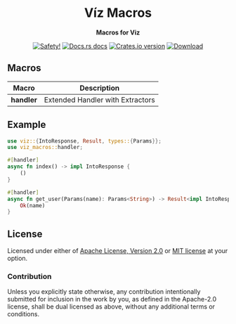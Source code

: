 <h1 align="center">Víz Macros</h1>

<div align="center">
  <p><strong>Macros for Viz</strong></p>
</div>

<div align="center">
  <!-- Safety -->
  <a href="/">
    <img src="https://img.shields.io/badge/-safety!-success?style=flat-square"
      alt="Safety!" /></a>
  <!-- Docs.rs docs -->
  <a href="https://docs.rs/viz-macros">
    <img src="https://img.shields.io/badge/docs-latest-blue.svg?style=flat-square"
      alt="Docs.rs docs" /></a>
  <!-- Crates version -->
  <a href="https://crates.io/crates/viz-macros">
    <img src="https://img.shields.io/crates/v/viz-macros.svg?style=flat-square"
    alt="Crates.io version" /></a>
  <!-- Downloads -->
  <a href="https://crates.io/crates/viz-macros">
    <img src="https://img.shields.io/crates/d/viz-macros.svg?style=flat-square"
      alt="Download" /></a>
</div>

## Macros

Macro                | Description
-------------------- | ------------
**handler**          | Extended Handler with Extractors

## Example

```rust
use viz::{IntoResponse, Result, types::{Params}};
use viz_macros::handler;

#[handler]
async fn index() -> impl IntoResponse {
    ()
}

#[handler]
async fn get_user(Params(name): Params<String>) -> Result<impl IntoResponse> {
    Ok(name)
}
```
## License

Licensed under either of [Apache License, Version 2.0](LICENSE-APACHE) or
[MIT license](LICENSE-MIT) at your option.

### Contribution

Unless you explicitly state otherwise, any contribution intentionally submitted 
for inclusion in the work by you, as defined in the Apache-2.0 license, shall 
be dual licensed as above, without any additional terms or conditions.